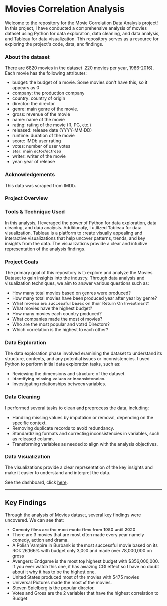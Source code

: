 # Movies Correlation Analysis
Welcome to the repository for the Movie Correlation Data Analysis project! 
In this project, I have conducted a comprehensive analysis of movies dataset using Python for data exploration, data cleaning, and data analysis, and Tableau for data visualization. 
This repository serves as a resource for exploring the project's code, data, and findings.

### About the dataset
There are 6820 movies in the dataset (220 movies per year, 1986-2016). Each movie has the following attributes:
- budget: the budget of a movie. Some movies don't have this, so it appears as 0
- company: the production company
- country: country of origin
- director: the director
- genre: main genre of the movie.
- gross: revenue of the movie
- name: name of the movie
- rating: rating of the movie (R, PG, etc.)
- released: release date (YYYY-MM-DD)
- runtime: duration of the movie
- score: IMDb user rating
- votes: number of user votes
- star: main actor/actress
- writer: writer of the movie
- year: year of release

### Acknowledgements
This data was scraped from IMDb.

### Project Overview

### Tools & Technique Used
In this analysis, I leveraged the power of Python for data exploration, data cleaning, and data analysis. Additionally, I utilized Tableau for data visualization. Tableau is a platform to create visually appealing and interactive visualizations that help uncover patterns, trends, and key insights from the data. The visualizations provide a clear and intuitive representation of the analysis findings.

### Project Goals
The primary goal of this repository is to explore and analyze the Movies Dataset to gain insights into the industry. Through data analysis and visualization techniques, we aim to answer various questions such as:

- How many total movies based on genres were produced?
- How many total movies have been produced year after year by genre?
- What movies are successful based on their Return On Investment?
- What movies have the highest budget?
- How many movies each country produced?
- What companies made the most of movies?
- Who are the most popular and voted Directors?
- Which correlation is the highest to each other?

### Data Exploration
The data exploration phase involved examining the dataset to understand its structure, contents, and any potential issues or inconsistencies. I used Python to perform initial data exploration tasks, such as:

- Reviewing the dimensions and structure of the dataset.
- Identifying missing values or inconsistencies.
- Investigating relationships between variables.

### Data Cleaning
I performed several tasks to clean and preprocess the data, including:

- Handling missing values by imputation or removal, depending on the specific context.
- Removing duplicate records to avoid redundancy.
- Standardizing formats and correcting inconsistencies in variables, such as released column.
- Transforming variables as needed to align with the analysis objectives.

### Data Visualization 
The visualizations provide a clear representation of the key insights and make it easier to understand and interpret the data.

See the dashboard, click [here](https://public.tableau.com/app/profile/eric.leonardo/viz/MoviesDashboard_16892344049690/MoviesDashboard).

***

## Key Findings 

Through the analysis of Movies dataset, several key findings were uncovered. We can see that:

- Comedy films are the most made films from 1980 until 2020
- There are 3 movies that are most often made every year namely comedy, action and drama.
- A Polish Vampire in Burbank is the most successful movie based on its ROI: 26,166% with budget only 3,000 and made over 78,000,000 on gross
- Avengers: Endgame is the most top highest budget with $356,000,000. If you ever watch this one, it has amazing CGI effect so I have no doubt about it why it has to be the highest one.
- United States produced most of the movies with 5475 movies
- Universal Pictures made the most of the movies.
- Steven Spielberg is the popular director.
- Votes and Gross are the 2 variables that have the highest correlation to Budget
